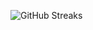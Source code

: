![GitHub Streaks](https://github-streaks-mqc9.onrender.com/streak/happilli/image?theme=midnight&cache_bust=1743789139&lang=ja)
